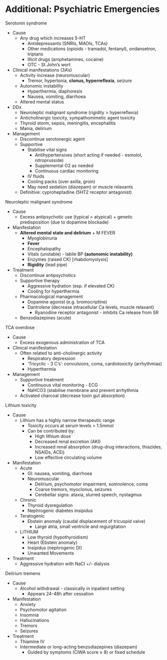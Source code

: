 # Additional: Psychiatric Emergencies

Serotonin syndrome

- Cause
    - Any drug which increases 5-HT
        - Antidepressants (SNRIs, MAOIs, TCAs)
        - Other medications (opioids - tramadol, fentanyl), ondansetron, triptans
        - Illicit drugs (amphetamines, cocaine)
        - OTC - St John’s wort
- Clinical manifestations (3A’s)
    - Activity increase (neuromuscular)
        - Tremor, hypertonia, **clonus, hyperreflexia**, seizure
    - Autonomic instability
        - Hyperthermia, diaphoresis
        - Nausea, vomiting, diarrhoea
    - Altered mental status
- DDx
    - Neuroleptic malignant syndrome (rigidity > hyperreflexia)
    - Anticholinergic toxicity, sympathomimetic agent toxicity
    - Thyroid storm, sepsis, meningitis, encephalitis
    - Mania, delirium
- Management
    - Discontinue serotonergic agent
    - Supportive
        - Stabilise vital signs
            - Antihypertensives (short acting if needed - esmolol, nitroprusside)
            - Supplemental O2 as needed
            - Continuous cardiac monitoring
        - IV fluids
        - Cooling packs (over axilla, groin)
        - May need sedation (diazepam) or muscle relaxants
    - Definitive: cyproheptadine (5HT2 receptor antagonist)

Neuroleptic malignant syndrome

- Cause
    - Excess antipsychotic use (typical > atypical) + genetic predisposition (due to dopamine blockade)
- Manifestation
    - **Altered mental state and delirium** + M FEVER
        - Myoglobinuria
        - **Fever**
        - Encephalopathy
        - Vitals (unstable) - labile BP **(autonomic instability)**
        - Enzymes (raised CK) [rhabdomyolysis]
        - **Rigidity** (lead pipe)
- Treatment
    - Discontinue antipsychotics
    - Supportive therapy
        - Aggressive hydration (esp. if elevated CK)
        - Cooling for hyperthermia
    - Pharmacological management
        - Dopamine agonist (e.g. bromocriptine)
        - Dantrolene (decrease intracellular Ca levels, muscle relaxant)
            - Ryanodine receptor antagonist - inhibits Ca release from SR
    - Benzodiazepines (acute)

TCA overdose

- Cause
    - Excess exogenous administration of TCA
- Clinical manifestation
    - Often related to anti-cholinergic activity
        - Respiratory depression
        - ‘Tricyclic - 3 C’s’: convulsions, coma, cardiotoxicity (arrhythmias)
        - Hyperthermia
- Management
    - Supportive treatment
        - Continuous vital monitoring - ECG
        - NaHCO3 (stabilise membrane and prevent arrhythmia
    - Activated charcoal (decrease toxin gut absorption)

Lithium toxicity

- Cause
    - Lithium has a highly narrow therapeutic range
        - Toxicity occurs at serum levels > 1.5mmol
        - Can be contributed by:
            - High lithium dose
            - Decreased renal excretion (AKI)
            - Increased renal absorption (drug-drug interactions, thiazides, NSAIDs, ACEi)
            - Low effective circulating volume
- Manifestation
    - Acute
        - GI: nausea, vomiting, diarrhoea
        - Neuromuscular
            - Delirium, psychomotor impairment, somnolence, coma
            - Coarse tremors, myoclonus, seizures
            - Cerebellar signs: ataxia, slurred speech, nystagmus
    - Chronic
        - Thyroid dysregulation
        - Nephrogenic diabetes insipidus
    - Teratogenic
        - Ebstein anomaly (caudal displacement of tricuspid valve)
            - Large atria, small ventricle and regurgitation
    - LiTHIUM
        - Low thyroid (hypothyroidism)
        - Heart (Ebstein anomaly)
        - Insipidus (nephrogenic DI)
        - Unwanted Movements
- Treatment
    - Aggressive hydration with NaCl +/- dialysis

Delirium tremens

- Cause
    - Alcohol withdrawal - classically in inpatient setting
        - Appears 24-48h after cessation
- Manifestation
    - Anxiety
    - Psychomotor agitation
    - Insomnia
    - Hallucinations
    - Tremors
    - Seizures
- Treatment
    - Thiamine IV
    - Intermediate or long-acting benzodiazepines (diazepam)
        - Guided by symptoms (CIWA score ≥ 8) or fixed schedule